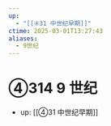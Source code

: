 ```yaml
---
up:
  - "[[④31 中世纪早期]]"
ctime: 2025-03-01T13:27:43
aliases:
  - 9世纪
---
```


# ④314 9 世纪

- up: [[④31 中世纪早期]]
